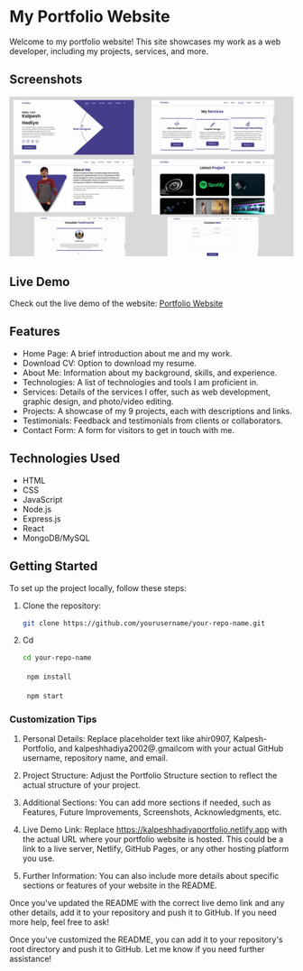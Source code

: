# My Portfolio Website

Welcome to my portfolio website! This site showcases my work as a web developer, including my projects, services, and more.

## Screenshots

![Home Page](images/livedemo.jpg)

## Live Demo

Check out the live demo of the website: [Portfolio Website](https://kalpeshhadiyaportfolio.netlify.app)

## Features

- Home Page: A brief introduction about me and my work.
- Download CV: Option to download my resume.
- About Me: Information about my background, skills, and experience.
- Technologies: A list of technologies and tools I am proficient in.
- Services: Details of the services I offer, such as web development, graphic design, and photo/video editing.
- Projects: A showcase of my 9 projects, each with descriptions and links.
- Testimonials: Feedback and testimonials from clients or collaborators.
- Contact Form: A form for visitors to get in touch with me.

## Technologies Used

- HTML
- CSS
- JavaScript
- Node.js
- Express.js
- React
- MongoDB/MySQL

## Getting Started

To set up the project locally, follow these steps:

1. Clone the repository:

   ```bash
   git clone https://github.com/yourusername/your-repo-name.git

2. Cd
   ```bash
   cd your-repo-name

    npm install

    npm start


### Customization Tips

1. Personal Details: Replace placeholder text like ahir0907, Kalpesh-Portfolio, and kalpeshhadiya2002@.gmailcom with your actual GitHub username, repository name, and email.

2. Project Structure: Adjust the Portfolio Structure section to reflect the actual structure of your project.

3. Additional Sections: You can add more sections if needed, such as Features, Future Improvements, Screenshots, Acknowledgments, etc.

4. Live Demo Link: Replace https://kalpeshhadiyaportfolio.netlify.app with the actual URL where your portfolio website is hosted. This could be a link to a live server, Netlify, GitHub Pages, or any other hosting platform you use.

5. Further Information: You can also include more details about specific sections or features of your website in the README.

Once you've updated the README with the correct live demo link and any other details, add it to your repository and push it to GitHub. If you need more help, feel free to ask!

Once you've customized the README, you can add it to your repository's root directory and push it to GitHub. Let me know if you need further assistance!
